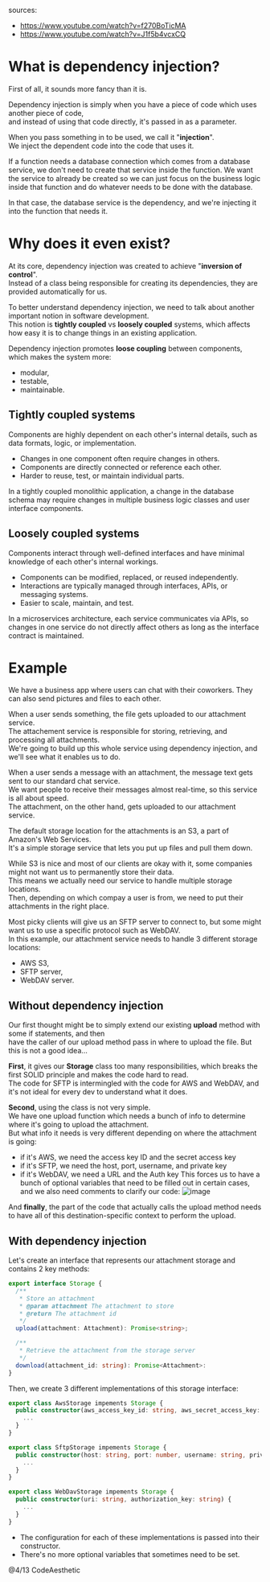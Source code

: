 sources: 
- https://www.youtube.com/watch?v=f270BoTicMA
- https://www.youtube.com/watch?v=J1f5b4vcxCQ

# What is dependency injection? 

First of all, it sounds more fancy than it is.  

Dependency injection is simply when you have a piece of code which uses another piece of code,  
and instead of using that code directly, it's passed in as a parameter.  

When you pass something in to be used, we call it "**injection**".  
We inject the dependent code into the code that uses it.  

If a function needs a database connection which comes from a database service, we don't need to create that service inside the function.
We want the service to already be created so we can just focus on the business logic inside that function and do whatever needs to be done with the database.  

In that case, the database service is the dependency, and we're injecting it into the function that needs it.  

# Why does it even exist?

At its core, dependency injection was created to achieve "**inversion of control**".  
Instead of a class being responsible for creating its dependencies, they are provided automatically for us.  

To better understand dependency injection, we need to talk about another important notion in software development.  
This notion is **tightly coupled** vs **loosely coupled** systems, which affects how easy it is to change things in an existing application.  

Dependency injection promotes **loose coupling** between components, which makes the system more: 
- modular,
- testable,
- maintainable.

## Tightly coupled systems

Components are highly dependent on each other's internal details, such as data formats, logic, or implementation.  
- Changes in one component often require changes in others.
- Components are directly connected or reference each other.
- Harder to reuse, test, or maintain individual parts.

In a tightly coupled monolithic application, a change in the database schema may require changes in multiple business logic classes and user interface components.

## Loosely coupled systems

Components interact through well-defined interfaces and have minimal knowledge of each other's internal workings.  
- Components can be modified, replaced, or reused independently.
- Interactions are typically managed through interfaces, APIs, or messaging systems.
- Easier to scale, maintain, and test.

In a microservices architecture, each service communicates via APIs, so changes in one service do not directly affect others as long as the interface contract is maintained.

# Example 

We have a business app where users can chat with their coworkers. They can also send pictures and files to each other.  

When a user sends something, the file gets uploaded to our attachment service.  
The attachement service is responsible for storing, retrieving, and processing all attachments.  
We're going to build up this whole service using dependency injection, and we'll see what it enables us to do.  

When a user sends a message with an attachment, the message text gets sent to our standard chat service.  
We want people to receive their messages almost real-time, so this service is all about speed.  
The attachment, on the other hand, gets uploaded to our attachment service.  

The default storage location for the attachments is an S3, a part of Amazon's Web Services.  
It's a simple storage service that lets you put up files and pull them down.  

While S3 is nice and most of our clients are okay with it, some companies might not want us to permanently store their data.  
This means we actually need our service to handle multiple storage locations.  
Then, depending on which compay a user is from, we need to put their attachments in the right place.  

Most picky clients will give us an SFTP server to connect to, but some might want us to use a specific protocol such as WebDAV.  
In this example, our attachment service needs to handle 3 different storage locations: 
- AWS S3,
- SFTP server,
- WebDAV server.

## Without dependency injection

Our first thought might be to simply extend our existing **upload** method with some if statements, and then  
have the caller of our upload method pass in where to upload the file. But this is not a good idea...  

**First**, it gives our **Storage** class too many responsibilities, which breaks the first SOLID principle and makes the code hard to read.  
The code for SFTP is intermingled with the code for AWS and WebDAV, and it's not ideal for every dev to understand what it does.  

**Second**, using the class is not very simple.   
We have one upload function which needs a bunch of info to determine where it's going to upload the attachment.  
But what info it needs is very different depending on where the attachment is going:
- if it's AWS, we need the access key ID and the secret access key
- if it's SFTP, we need the host, port, username, and private key
- if it's WebDAV, we need a URL and the Auth key
This forces us to have a bunch of optional variables that need to be filled out in certain cases, and we also need comments
to clarify our code:
![image](https://github.com/user-attachments/assets/d9885e5c-b8e3-4756-90bd-407be254e32a)

And **finally**, the part of the code that actually calls the upload method needs to have all of this destination-specific context
to perform the upload.

## With dependency injection

Let's create an interface that represents our attachment storage and contains 2 key methods:
```ts
export interface Storage {
  /**
   * Store an attachment
   * @param attachment The attachment to store
   * @return The attachment id
   */
  upload(attachment: Attachment): Promise<string>;

  /**
   * Retrieve the attachment from the storage server
   */
  download(attachment_id: string): Promise<Attachment>: 
}
```

Then, we create 3 different implementations of this storage interface:
```ts
export class AwsStorage impements Storage {
  public constructor(aws_access_key_id: string, aws_secret_access_key: string) {
    ...
  }
}

export class SftpStorage impements Storage {
  public constructor(host: string, port: number, username: string, private_key: Buffer) {
    ...
  }
}

export class WebDavStorage impements Storage {
  public constructor(uri: string, authorization_key: string) {
    ...
  }
}
```
- The configuration for each of these implementations is passed into their constructor.
- There's no more optional variables that sometimes need to be set.
  

@4/13 CodeAesthetic
